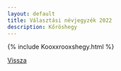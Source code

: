 ```yaml
---
layout: default
title: Választási névjegyzék 2022
description: Kőröshegy
---
```


{% include Kooxxrooxshegy.html %}

[Vissza](./)